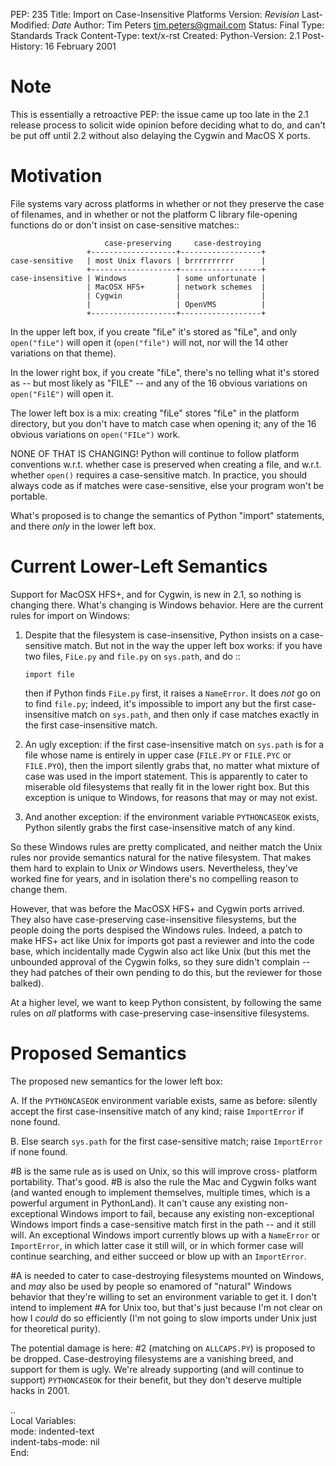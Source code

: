 PEP: 235
Title: Import on Case-Insensitive Platforms
Version: $Revision$
Last-Modified: $Date$
Author: Tim Peters <tim.peters@gmail.com>
Status: Final
Type: Standards Track
Content-Type: text/x-rst
Created:
Python-Version: 2.1
Post-History: 16 February 2001


Note
====

This is essentially a retroactive PEP: the issue came up too late
in the 2.1 release process to solicit wide opinion before deciding
what to do, and can't be put off until 2.2 without also delaying
the Cygwin and MacOS X ports.


Motivation
==========

File systems vary across platforms in whether or not they preserve
the case of filenames, and in whether or not the platform C
library file-opening functions do or don't insist on
case-sensitive matches::

                         case-preserving     case-destroying
                     +-------------------+------------------+
    case-sensitive   | most Unix flavors | brrrrrrrrrr      |
                     +-------------------+------------------+
    case-insensitive | Windows           | some unfortunate |
                     | MacOSX HFS+       | network schemes  |
                     | Cygwin            |                  |
                     |                   | OpenVMS          |
                     +-------------------+------------------+

In the upper left box, if you create "fiLe" it's stored as "fiLe",
and only ``open("fiLe")`` will open it (``open("file")`` will not, nor
will the 14 other variations on that theme).

In the lower right box, if you create "fiLe", there's no telling
what it's stored as -- but most likely as "FILE" -- and any of the
16 obvious variations on ``open("FilE")`` will open it.

The lower left box is a mix: creating "fiLe" stores "fiLe" in the
platform directory, but you don't have to match case when opening
it; any of the 16 obvious variations on ``open("FILe")`` work.

NONE OF THAT IS CHANGING!  Python will continue to follow platform
conventions w.r.t. whether case is preserved when creating a file,
and w.r.t. whether ``open()`` requires a case-sensitive match.  In
practice, you should always code as if matches were
case-sensitive, else your program won't be portable.

What's proposed is to change the semantics of Python "import"
statements, and there *only* in the lower left box.


Current Lower-Left Semantics
============================

Support for MacOSX HFS+, and for Cygwin, is new in 2.1, so nothing
is changing there.  What's changing is Windows behavior.  Here are
the current rules for import on Windows:

1. Despite that the filesystem is case-insensitive, Python insists
   on a case-sensitive match.  But not in the way the upper left
   box works: if you have two files, ``FiLe.py`` and ``file.py`` on
   ``sys.path``, and do ::

       import file

   then if Python finds ``FiLe.py`` first, it raises a ``NameError``.
   It does *not* go on to find ``file.py``; indeed, it's impossible to
   import any but the first case-insensitive match on ``sys.path``,
   and then only if case matches exactly in the first
   case-insensitive match.

2. An ugly exception: if the first case-insensitive match on
   ``sys.path`` is for a file whose name is entirely in upper case
   (``FILE.PY`` or ``FILE.PYC`` or ``FILE.PYO``), then the import silently
   grabs that, no matter what mixture of case was used in the
   import statement.  This is apparently to cater to miserable old
   filesystems that really fit in the lower right box.  But this
   exception is unique to Windows, for reasons that may or may not
   exist.

3. And another exception: if the environment variable ``PYTHONCASEOK``
   exists, Python silently grabs the first case-insensitive match
   of any kind.

So these Windows rules are pretty complicated, and neither match
the Unix rules nor provide semantics natural for the native
filesystem.  That makes them hard to explain to Unix *or* Windows
users.  Nevertheless, they've worked fine for years, and in
isolation there's no compelling reason to change them.

However, that was before the MacOSX HFS+ and Cygwin ports arrived.
They also have case-preserving case-insensitive filesystems, but
the people doing the ports despised the Windows rules.  Indeed, a
patch to make HFS+ act like Unix for imports got past a reviewer
and into the code base, which incidentally made Cygwin also act
like Unix (but this met the unbounded approval of the Cygwin
folks, so they sure didn't complain -- they had patches of their
own pending to do this, but the reviewer for those balked).

At a higher level, we want to keep Python consistent, by following
the same rules on *all* platforms with case-preserving
case-insensitive filesystems.


Proposed Semantics
==================

The proposed new semantics for the lower left box:

A. If the ``PYTHONCASEOK`` environment variable exists, same as
   before: silently accept the first case-insensitive match of any
   kind; raise ``ImportError`` if none found.

B. Else search ``sys.path`` for the first case-sensitive match; raise
   ``ImportError`` if none found.

#B is the same rule as is used on Unix, so this will improve cross-
platform portability.  That's good.  #B is also the rule the Mac
and Cygwin folks want (and wanted enough to implement themselves,
multiple times, which is a powerful argument in PythonLand).  It
can't cause any existing non-exceptional Windows import to fail,
because any existing non-exceptional Windows import finds a
case-sensitive match first in the path -- and it still will.  An
exceptional Windows import currently blows up with a ``NameError`` or
``ImportError``, in which latter case it still will, or in which
former case will continue searching, and either succeed or blow up
with an ``ImportError``.

#A is needed to cater to case-destroying filesystems mounted on Windows,
and *may* also be used by people so enamored of "natural" Windows
behavior that they're willing to set an environment variable to
get it.  I don't intend to implement #A for Unix too, but that's
just because I'm not clear on how I *could* do so efficiently (I'm
not going to slow imports under Unix just for theoretical purity).

The potential damage is here: #2 (matching on ``ALLCAPS.PY``) is
proposed to be dropped.  Case-destroying filesystems are a
vanishing breed, and support for them is ugly.  We're already
supporting (and will continue to support) ``PYTHONCASEOK`` for their
benefit, but they don't deserve multiple hacks in 2001.



..  
  Local Variables:  
  mode: indented-text  
  indent-tabs-mode: nil  
  End:  
